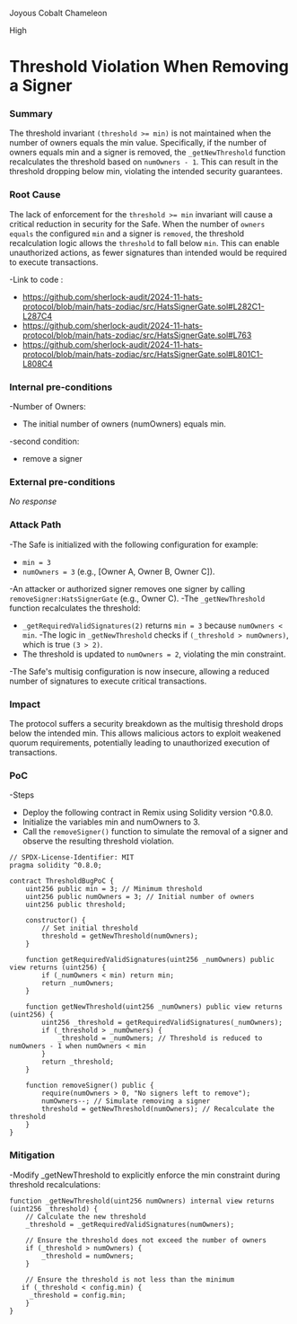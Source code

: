 Joyous Cobalt Chameleon

High

# Threshold Violation When Removing a Signer

### Summary

The threshold invariant `(threshold >= min)` is not maintained when the number of owners equals the min value. Specifically, if the number of owners equals min and a signer is removed, the `_getNewThreshold` function recalculates the threshold based on `numOwners - 1`. This can result in the threshold dropping below min, violating the intended security guarantees.

### Root Cause

The lack of enforcement for the `threshold >= min` invariant will cause a critical reduction in security for the Safe. When the number of `owners equals` the configured `min` and a signer is `removed`, the threshold recalculation logic allows the `threshold` to fall below `min`. This can enable unauthorized actions, as fewer signatures than intended would be required to execute transactions.

-Link to code : 
- https://github.com/sherlock-audit/2024-11-hats-protocol/blob/main/hats-zodiac/src/HatsSignerGate.sol#L282C1-L287C4
- https://github.com/sherlock-audit/2024-11-hats-protocol/blob/main/hats-zodiac/src/HatsSignerGate.sol#L763
- https://github.com/sherlock-audit/2024-11-hats-protocol/blob/main/hats-zodiac/src/HatsSignerGate.sol#L801C1-L808C4

### Internal pre-conditions

-Number of Owners:
- The initial number of owners (numOwners) equals min.

-second condition: 
- remove a signer 

### External pre-conditions

_No response_

### Attack Path

-The Safe is initialized with the following configuration for example:
- `min = 3`
- `numOwners = 3` (e.g., [Owner A, Owner B, Owner C]).

-An attacker or authorized signer removes one signer by calling `removeSigner:HatsSignerGate` (e.g., Owner C).
-The `_getNewThreshold` function recalculates the threshold:
- `_getRequiredValidSignatures(2)` returns `min = 3` because `numOwners < min`.
-The logic in `_getNewThreshold` checks if `(_threshold > numOwners)`, which is true `(3 > 2)`.
- The threshold is updated to `numOwners = 2`, violating the min constraint.

-The Safe's multisig configuration is now insecure, allowing a reduced number of signatures to execute critical transactions.

### Impact

The protocol suffers a security breakdown as the multisig threshold drops below the intended min. This allows malicious actors to exploit weakened quorum requirements, potentially leading to unauthorized execution of transactions.

### PoC

-Steps
- Deploy the following contract in Remix using Solidity version ^0.8.0.
- Initialize the variables min and numOwners to 3.
- Call the `removeSigner()` function to simulate the removal of a signer and observe the resulting threshold violation.
```solidity
// SPDX-License-Identifier: MIT
pragma solidity ^0.8.0;

contract ThresholdBugPoC {
    uint256 public min = 3; // Minimum threshold
    uint256 public numOwners = 3; // Initial number of owners
    uint256 public threshold;

    constructor() {
        // Set initial threshold
        threshold = getNewThreshold(numOwners);
    }

    function getRequiredValidSignatures(uint256 _numOwners) public view returns (uint256) {
        if (_numOwners < min) return min;
        return _numOwners;
    }

    function getNewThreshold(uint256 _numOwners) public view returns (uint256) {
        uint256 _threshold = getRequiredValidSignatures(_numOwners);
        if (_threshold > _numOwners) {
            _threshold = _numOwners; // Threshold is reduced to numOwners - 1 when numOwners < min
        }
        return _threshold;
    }

    function removeSigner() public {
        require(numOwners > 0, "No signers left to remove");
        numOwners--; // Simulate removing a signer
        threshold = getNewThreshold(numOwners); // Recalculate the threshold
    }
}
```


### Mitigation

-Modify _getNewThreshold to explicitly enforce the min constraint during threshold recalculations:
```solidity
function _getNewThreshold(uint256 numOwners) internal view returns (uint256 _threshold) {
    // Calculate the new threshold
    _threshold = _getRequiredValidSignatures(numOwners);

    // Ensure the threshold does not exceed the number of owners
    if (_threshold > numOwners) {
        _threshold = numOwners;
    }

    // Ensure the threshold is not less than the minimum
   if (_threshold < config.min) {
     _threshold = config.min;
    }
}
```
